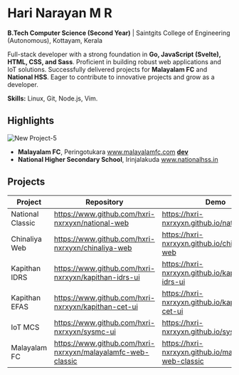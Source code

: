 # Hari Narayan M R

**B.Tech Computer Science (Second Year)** | Saintgits College of Engineering (Autonomous), Kottayam, Kerala

Full-stack developer with a strong foundation in **Go, JavaScript (Svelte), HTML, CSS, and Sass**. Proficient in building robust web applications and IoT solutions. Successfully delivered projects for **Malayalam FC** and **National HSS**. Eager to contribute to innovative projects and grow as a developer.

**Skills:** Linux, Git, Node.js, Vim.

## Highlights
![New Project-5](https://github.com/user-attachments/assets/d20c0bae-aeed-4899-992f-34980a1531a1)
* **Malayalam FC**, Peringotukara www.malayalamfc.com [**dev**](https://hxri-nxrxyxn.github.io/malayalamfc-web-classic)
* **National Higher Secondary School**, Irinjalakuda www.nationalhss.in

## Projects
| Project | Repository | Demo |
|---------|------------|------|
| National Classic | https://www.github.com/hxri-nxrxyxn/national-web | https://hxri-nxrxyxn.github.io/national-web |
| Chinaliya Web | https://www.github.com/hxri-nxrxyxn/chinaliya-web | https://hxri-nxrxyxn.github.io/chinaliya-web |
| Kapithan IDRS | https://www.github.com/hxri-nxrxyxn/kapithan-idrs-ui | https://hxri-nxrxyxn.github.io/kapithan-idrs-ui |
| Kapithan EFAS |  https://www.github.com/hxri-nxrxyxn/kapithan-cet-ui | https://hxri-nxrxyxn.github.io/kapithan-cet-ui |
| IoT MCS | https://www.github.com/hxri-nxrxyxn/sysmc-ui | https://hxri-nxrxyxn.github.io/sysmc-ui |
| Malayalam FC | https://www.github.com/hxri-nxrxyxn/malayalamfc-web-classic | https://hxri-nxrxyxn.github.io/malayalamfc-web-classic |


